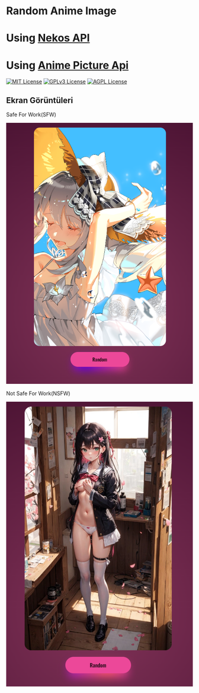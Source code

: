 # Random Anime Image

<h1>Using <a href="https://nekosapi.com">Nekos API</a></h1>
<h1>Using <a href="https://pic.re">Anime Picture Api</a></h1>



[![MIT License](https://img.shields.io/badge/License-MIT-green.svg)](https://choosealicense.com/licenses/mit/)
[![GPLv3 License](https://img.shields.io/badge/License-GPL%20v3-yellow.svg)](https://opensource.org/licenses/)
[![AGPL License](https://img.shields.io/badge/license-AGPL-blue.svg)](http://www.gnu.org/licenses/agpl-3.0)

  
## Ekran Görüntüleri

Safe For Work(SFW)

![SFW](./photos/SFW.png)


Not Safe For Work(NSFW)

![SFW](./photos/NSFW.png)

  
